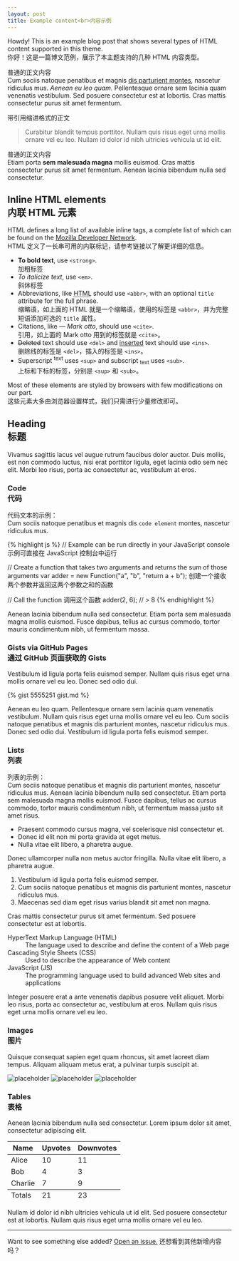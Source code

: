 ```yaml
---
layout: post
title: Example content<br>内容示例
---
```



<div class="message">
  Howdy! This is an example blog post that shows several types of HTML content supported in this theme.<br>
  你好！这是一篇博文范例，展示了本主题支持的几种 HTML 内容类型。

</div>

普通的正文内容<br>
Cum sociis natoque penatibus et magnis <a href="#">dis parturient montes</a>, nascetur ridiculus mus. *Aenean eu leo quam.* Pellentesque ornare sem lacinia quam venenatis vestibulum. Sed posuere consectetur est at lobortis. Cras mattis consectetur purus sit amet fermentum.

带引用缩进格式的正文<br>
> Curabitur blandit tempus porttitor. Nullam quis risus eget urna mollis ornare vel eu leo. Nullam id dolor id nibh ultricies vehicula ut id elit.

普通的正文内容<br>
Etiam porta **sem malesuada magna** mollis euismod. Cras mattis consectetur purus sit amet fermentum. Aenean lacinia bibendum nulla sed consectetur.

## Inline HTML elements<br>内联 HTML 元素

HTML defines a long list of available inline tags, a complete list of which can be found on the [Mozilla Developer Network](https://developer.mozilla.org/en-US/docs/Web/HTML/Element).<br>
HTML 定义了一长串可用的内联标记，请参考链接以了解更详细的信息。


- **To bold text**, use `<strong>`. <br>加粗标签
- *To italicize text*, use `<em>`. <br>斜体标签
- Abbreviations, like <abbr title="HyperText Markup Langage">HTML</abbr> should use `<abbr>`, with an optional `title` attribute for the full phrase.<br>
缩略语，如上面的 HTML 就是一个缩略语，使用的标签是 `<abbr>`，并为完整短语添加可选的 `title` 属性。
- Citations, like <cite>&mdash; Mark otto</cite>, should use `<cite>`.<br>引用，如上面的 Mark otto 用到的标签就是 `<cite>`。
- <del>Deleted</del> text should use `<del>` and <ins>inserted</ins> text should use `<ins>`.<br>删除线的标签是 `<del>`，插入的标签是 `<ins>`。
- Superscript <sup>text</sup> uses `<sup>` and subscript <sub>text</sub> uses `<sub>`.<br>上标和下标的标签，分别是 `<sup>` 和 `<sub>`。
 
Most of these elements are styled by browsers with few modifications on our part.<br>
这些元素大多由浏览器设置样式，我们只需进行少量修改即可。

## Heading <br> 标题

Vivamus sagittis lacus vel augue rutrum faucibus dolor auctor. Duis mollis, est non commodo luctus, nisi erat porttitor ligula, eget lacinia odio sem nec elit. Morbi leo risus, porta ac consectetur ac, vestibulum at eros.

### Code <br> 代码

代码文本的示例：<br>
Cum sociis natoque penatibus et magnis dis `code element` montes, nascetur ridiculus mus.

{% highlight js %}
// Example can be run directly in your JavaScript console
示例可直接在 JavaScript 控制台中运行

// Create a function that takes two arguments and returns the sum of those arguments
var adder = new Function("a", "b", "return a + b");
创建一个接收两个参数并返回这两个参数之和的函数

// Call the function 调用这个函数
adder(2, 6);
// > 8
{% endhighlight %}

Aenean lacinia bibendum nulla sed consectetur. Etiam porta sem malesuada magna mollis euismod. Fusce dapibus, tellus ac cursus commodo, tortor mauris condimentum nibh, ut fermentum massa.

### Gists via GitHub Pages <br>通过 GitHub 页面获取的 Gists

Vestibulum id ligula porta felis euismod semper. Nullam quis risus eget urna mollis ornare vel eu leo. Donec sed odio dui.

{% gist 5555251 gist.md %}

Aenean eu leo quam. Pellentesque ornare sem lacinia quam venenatis vestibulum. Nullam quis risus eget urna mollis ornare vel eu leo. Cum sociis natoque penatibus et magnis dis parturient montes, nascetur ridiculus mus. Donec sed odio dui. Vestibulum id ligula porta felis euismod semper.

### Lists <br> 列表

列表的示例：<br>
Cum sociis natoque penatibus et magnis dis parturient montes, nascetur ridiculus mus. Aenean lacinia bibendum nulla sed consectetur. Etiam porta sem malesuada magna mollis euismod. Fusce dapibus, tellus ac cursus commodo, tortor mauris condimentum nibh, ut fermentum massa justo sit amet risus.

* Praesent commodo cursus magna, vel scelerisque nisl consectetur et.
* Donec id elit non mi porta gravida at eget metus.
* Nulla vitae elit libero, a pharetra augue.

Donec ullamcorper nulla non metus auctor fringilla. Nulla vitae elit libero, a pharetra augue.

1. Vestibulum id ligula porta felis euismod semper.
2. Cum sociis natoque penatibus et magnis dis parturient montes, nascetur ridiculus mus.
3. Maecenas sed diam eget risus varius blandit sit amet non magna.

Cras mattis consectetur purus sit amet fermentum. Sed posuere consectetur est at lobortis.

<dl>
  <dt>HyperText Markup Language (HTML)</dt>
  <dd>The language used to describe and define the content of a Web page</dd>

  <dt>Cascading Style Sheets (CSS)</dt>
  <dd>Used to describe the appearance of Web content</dd>

  <dt>JavaScript (JS)</dt>
  <dd>The programming language used to build advanced Web sites and applications</dd>
</dl>

Integer posuere erat a ante venenatis dapibus posuere velit aliquet. Morbi leo risus, porta ac consectetur ac, vestibulum at eros. Nullam quis risus eget urna mollis ornare vel eu leo.

### Images <br>图片

Quisque consequat sapien eget quam rhoncus, sit amet laoreet diam tempus. Aliquam aliquam metus erat, a pulvinar turpis suscipit at.

![placeholder](https://placehold.it/800x400 "Large example image")
![placeholder](https://placehold.it/400x200 "Medium example image")
![placeholder](https://placehold.it/200x200 "Small example image")

### Tables <br> 表格

Aenean lacinia bibendum nulla sed consectetur. Lorem ipsum dolor sit amet, consectetur adipiscing elit.

<table>
  <thead>
    <tr>
      <th>Name</th>
      <th>Upvotes</th>
      <th>Downvotes</th>
    </tr>
  </thead>
  <tfoot>
    <tr>
      <td>Totals</td>
      <td>21</td>
      <td>23</td>
    </tr>
  </tfoot>
  <tbody>
    <tr>
      <td>Alice</td>
      <td>10</td>
      <td>11</td>
    </tr>
    <tr>
      <td>Bob</td>
      <td>4</td>
      <td>3</td>
    </tr>
    <tr>
      <td>Charlie</td>
      <td>7</td>
      <td>9</td>
    </tr>
  </tbody>
</table>

Nullam id dolor id nibh ultricies vehicula ut id elit. Sed posuere consectetur est at lobortis. Nullam quis risus eget urna mollis ornare vel eu leo.

-----

Want to see something else added? <a href="https://github.com/poole/poole/issues/new">Open an issue.</a>
还想看到其他新增内容吗？